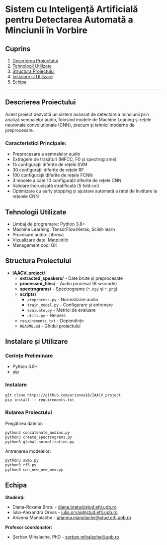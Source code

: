 # Sistem cu Inteligență Artificială pentru Detectarea Automată a Minciunii în Vorbire

## Cuprins
1. [Descrierea Proiectului](#descrierea-proiectului)
2. [Tehnologii Utilizate](#tehnologii-utilizate)
3. [Structura Proiectului](#structura-proiectului)
4. [Instalare și Utilizare](#instalare-și-utilizare)
5. [Echipa](#echipa)

---

## Descrierea Proiectului

Acest proiect dezvoltă un sistem avansat de detectare a minciunii prin analiză semnalelor audio, folosind modele de Machine Leaning și rețele neuronale convolutionale (CNN), precum și tehnici moderne de preprocesare.

### Caracteristici Principale:
- Preprocesare a semnalelor audio
- Extragere de trăsături (MFCC, F0 și spectrograme)
- 15 configurații diferite de rețele SVM
- 30 configurații diferite de rețele RF
- 100 configurații diferite de rețele FCNN
- 3 modele a cate 10 configurații diferite de rețele CNN
- Validare încrucișată stratificată (5 fold-uri)
- Optimizare cu early stopping și ajustare automată a ratei de învățare la rețelele CNN

## Tehnologii Utilizate
- Limbaj de programare: Python 3.8+
- Machine Learning: TensorFlow/Keras, Scikit-learn
- Procesare audio: Librosa
- Vizualizare date: Matplotlib
- Management cod: Git

## Structura Proiectului

- **IAACV_project/**
  - **extracted_speakers/** - Date brute și preprocesate
  - **processed_files/** - Audio procesat (6 secunde)
  - **spectrograms/** - Spectrograme (`*.npy` și `*.png`)
  - **scripts/**
    - `preprocess.py` - Normalizare audio
    - `train_model.py` - Configurare și antrenare
    - `evaluate.py` - Metrici de evaluare
    - `utils.py` - Helpers
  - `requirements.txt` - Dependințe
  - `README.md` - Ghidul proiectului

## Instalare și Utilizare

### Cerințe Preliminare
- Python 3.8+
- pip

### Instalare
```bash
gît clone https://github.com/arianna18/IAACV_project
pip install -r requirements.txt
```

### Rularea Proiectului

Pregătirea datelor:
```bash
python3 concatenate_audios.py
python3 create_spectrograms.py
python3 global_normalization.py
```

Antrenarea modelelor:
```bash
python3 svm5.py
python3 rf5.py
python3 cnn_new_new_new.py
```

## Echipa

**Studenți:**
- Diana-Roxana Bratu - diana.bratu@stud.etti.upb.ro
- Iulia-Alexandra Orvas - iulia.orvas@stud.etti.upb.ro
- Arianna Manolache - arianna.manolache@stud.etti.upb.ro

**Profesor coordonator:**
- Șerban Mihalache, PhD - serban.mihalache@upb.ro
